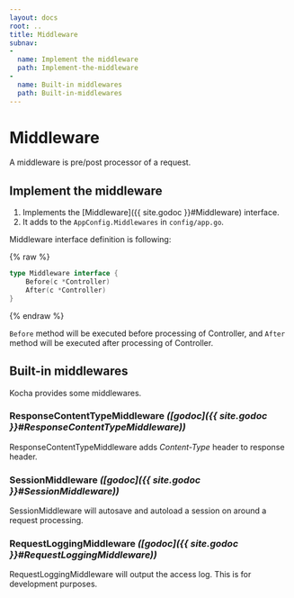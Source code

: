```yaml
---
layout: docs
root: ..
title: Middleware
subnav:
-
  name: Implement the middleware
  path: Implement-the-middleware
-
  name: Built-in middlewares
  path: Built-in-middlewares
---
```


# Middleware <a id="Middleware"></a>

A middleware is pre/post processor of a request.

## Implement the middleware <a id="Implement-the-middleware"></a>

1. Implements the [Middleware]({{ site.godoc }}#Middleware) interface.
1. It adds to the `AppConfig.Middlewares` in `config/app.go`.

Middleware interface definition is following:

{% raw %}
```go
type Middleware interface {
	Before(c *Controller)
	After(c *Controller)
}
```
{% endraw %}

`Before` method will be executed before processing of Controller, and `After` method will be executed after processing of Controller.

## Built-in middlewares <a id="Built-in-middlewares"></a>

Kocha provides some middlewares.

### ResponseContentTypeMiddleware *([godoc]({{ site.godoc }}#ResponseContentTypeMiddleware))*

ResponseContentTypeMiddleware adds *Content-Type* header to response header.

### SessionMiddleware *([godoc]({{ site.godoc }}#SessionMiddleware))*

SessionMiddleware will autosave and autoload a session on around a request processing.

### RequestLoggingMiddleware *([godoc]({{ site.godoc }}#RequestLoggingMiddleware))*

RequestLoggingMiddleware will output the access log. This is for development purposes.

